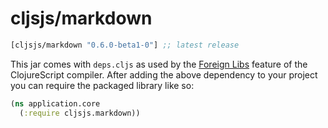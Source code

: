 # cljsjs/markdown

[](dependency)
```clojure
[cljsjs/markdown "0.6.0-beta1-0"] ;; latest release
```
[](/dependency)

This jar comes with `deps.cljs` as used by the [Foreign Libs][flibs] feature
of the ClojureScript compiler. After adding the above dependency to your project
you can require the packaged library like so:

```clojure
(ns application.core
  (:require cljsjs.markdown))
```

[flibs]: https://clojurescript.org/reference/packaging-foreign-deps
